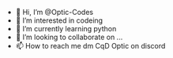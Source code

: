 - 👋 Hi, I’m @Optic-Codes
- 👀 I’m interested in codeing
- 🌱 I’m currently learning python
- 💞️ I’m looking to collaborate on ...
- 📫 How to reach me dm CqD Optic on discord

<!---
Optic-Codes/Optic-Codes is a ✨ special ✨ repository because its `README.md` (this file) appears on your GitHub profile.
You can click the Preview link to take a look at your changes.
--->
